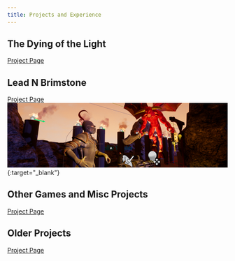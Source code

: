 ```yaml
---
title: Projects and Experience
---
```



## The Dying of the Light 
[Project Page](/projects/DyingOfTheLight) 

## Lead N Brimstone 
[Project Page](/projects/LeadNBrimstone) 
[![Lead N Brimstone Preview Picture](/assets/img/LnBCover.PNG)](/projects/LeadNBrimstone) {:target="_blank"} 


## Other Games and Misc Projects 
[Project Page](/projects/GameJamMisc) 

## Older Projects 
[Project Page](/projects/OldProjects) 